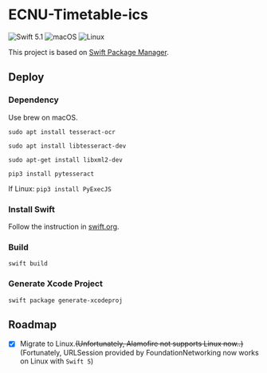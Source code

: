 # ECNU-Timetable-ics
<p align="left">
<img src="https://img.shields.io/badge/Swift-5.1-orange.svg?style=flat" alt="Swift 5.1">
<img src="https://img.shields.io/badge/os-macOS-brightgreen.svg?style=flat" alt="macOS">
<img src="https://img.shields.io/badge/os-Linux-brightgreen.svg?style=flat" alt="Linux">
</p>

This project is based on [Swift Package Manager](https://swift.org/package-manager/).

## Deploy

### Dependency

Use brew on macOS.

`sudo apt install tesseract-ocr`

`sudo apt install libtesseract-dev`

`sudo apt-get install libxml2-dev`

`pip3 install pytesseract`

If Linux: `pip3 install PyExecJS`

### Install Swift

Follow the instruction in [swift.org](https://swift.org/getting-started/).

### Build

`swift build`

### Generate Xcode Project

`swift package generate-xcodeproj`

## Roadmap

- [x] Migrate to Linux.~~(Unfortunately, Alamofire not supports Linux now..)~~ (Fortunately, URLSession provided by FoundationNetworking now works on Linux with `Swift 5`)
